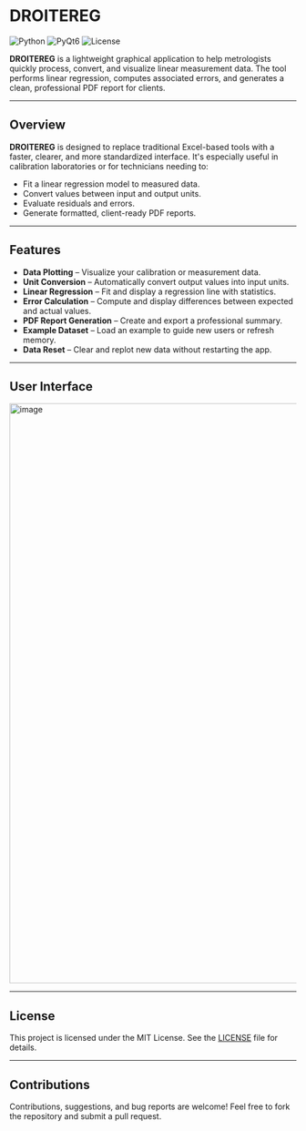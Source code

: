 # DROITEREG

![Python](https://img.shields.io/badge/python-3.12-blue)
![PyQt6](https://img.shields.io/badge/UI-PyQt6-blueviolet)
![License](https://img.shields.io/github/license/NATRIST-0/DROITEREG)

**DROITEREG** is a lightweight graphical application to help metrologists quickly process, convert, and visualize linear measurement data. The tool performs linear regression, computes associated errors, and generates a clean, professional PDF report for clients.

---

## Overview

**DROITEREG** is designed to replace traditional Excel-based tools with a faster, clearer, and more standardized interface. It's especially useful in calibration laboratories or for technicians needing to:

* Fit a linear regression model to measured data.
* Convert values between input and output units.
* Evaluate residuals and errors.
* Generate formatted, client-ready PDF reports.

---

## Features

* **Data Plotting** – Visualize your calibration or measurement data.
* **Unit Conversion** – Automatically convert output values into input units.
* **Linear Regression** – Fit and display a regression line with statistics.
* **Error Calculation** – Compute and display differences between expected and actual values.
* **PDF Report Generation** – Create and export a professional summary.
* **Example Dataset** – Load an example to guide new users or refresh memory.
* **Data Reset** – Clear and replot new data without restarting the app.

---

## User Interface

<img width="1919" height="1019" alt="image" src="https://github.com/user-attachments/assets/bc74e701-f0fd-479d-b202-957492c5a0cf" />

---

## License

This project is licensed under the MIT License. See the [LICENSE](LICENSE) file for details.

---

## Contributions

Contributions, suggestions, and bug reports are welcome! Feel free to fork the repository and submit a pull request.
